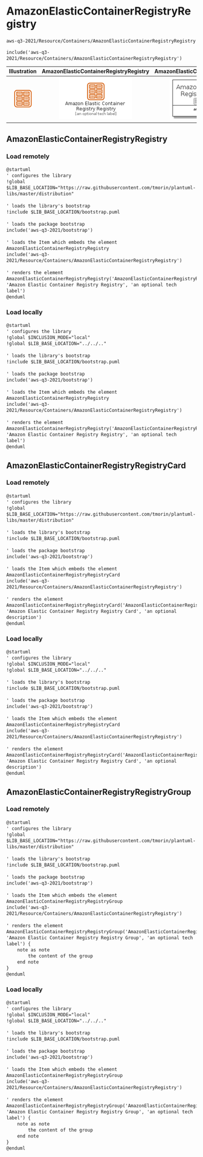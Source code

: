 # AmazonElasticContainerRegistryRegistry


```text
aws-q3-2021/Resource/Containers/AmazonElasticContainerRegistryRegistry
```

```text
include('aws-q3-2021/Resource/Containers/AmazonElasticContainerRegistryRegistry')
```



| Illustration | AmazonElasticContainerRegistryRegistry | AmazonElasticContainerRegistryRegistryCard | AmazonElasticContainerRegistryRegistryGroup |
| :---: | :---: | :---: | :---: |
| ![illustration for Illustration](../../../aws-q3-2021/Resource/Containers/AmazonElasticContainerRegistryRegistry.png) | ![illustration for AmazonElasticContainerRegistryRegistry](../../../aws-q3-2021/Resource/Containers/AmazonElasticContainerRegistryRegistry.Local.png) | ![illustration for AmazonElasticContainerRegistryRegistryCard](../../../aws-q3-2021/Resource/Containers/AmazonElasticContainerRegistryRegistryCard.Local.png) | ![illustration for AmazonElasticContainerRegistryRegistryGroup](../../../aws-q3-2021/Resource/Containers/AmazonElasticContainerRegistryRegistryGroup.Local.png) |




## AmazonElasticContainerRegistryRegistry

### Load remotely
```plantuml
@startuml
' configures the library
!global $LIB_BASE_LOCATION="https://raw.githubusercontent.com/tmorin/plantuml-libs/master/distribution"

' loads the library's bootstrap
!include $LIB_BASE_LOCATION/bootstrap.puml

' loads the package bootstrap
include('aws-q3-2021/bootstrap')

' loads the Item which embeds the element AmazonElasticContainerRegistryRegistry
include('aws-q3-2021/Resource/Containers/AmazonElasticContainerRegistryRegistry')

' renders the element
AmazonElasticContainerRegistryRegistry('AmazonElasticContainerRegistryRegistry', 'Amazon Elastic Container Registry Registry', 'an optional tech label')
@enduml
```

### Load locally
```plantuml
@startuml
' configures the library
!global $INCLUSION_MODE="local"
!global $LIB_BASE_LOCATION="../../.."

' loads the library's bootstrap
!include $LIB_BASE_LOCATION/bootstrap.puml

' loads the package bootstrap
include('aws-q3-2021/bootstrap')

' loads the Item which embeds the element AmazonElasticContainerRegistryRegistry
include('aws-q3-2021/Resource/Containers/AmazonElasticContainerRegistryRegistry')

' renders the element
AmazonElasticContainerRegistryRegistry('AmazonElasticContainerRegistryRegistry', 'Amazon Elastic Container Registry Registry', 'an optional tech label')
@enduml
```

## AmazonElasticContainerRegistryRegistryCard

### Load remotely
```plantuml
@startuml
' configures the library
!global $LIB_BASE_LOCATION="https://raw.githubusercontent.com/tmorin/plantuml-libs/master/distribution"

' loads the library's bootstrap
!include $LIB_BASE_LOCATION/bootstrap.puml

' loads the package bootstrap
include('aws-q3-2021/bootstrap')

' loads the Item which embeds the element AmazonElasticContainerRegistryRegistryCard
include('aws-q3-2021/Resource/Containers/AmazonElasticContainerRegistryRegistry')

' renders the element
AmazonElasticContainerRegistryRegistryCard('AmazonElasticContainerRegistryRegistryCard', 'Amazon Elastic Container Registry Registry Card', 'an optional description')
@enduml
```

### Load locally
```plantuml
@startuml
' configures the library
!global $INCLUSION_MODE="local"
!global $LIB_BASE_LOCATION="../../.."

' loads the library's bootstrap
!include $LIB_BASE_LOCATION/bootstrap.puml

' loads the package bootstrap
include('aws-q3-2021/bootstrap')

' loads the Item which embeds the element AmazonElasticContainerRegistryRegistryCard
include('aws-q3-2021/Resource/Containers/AmazonElasticContainerRegistryRegistry')

' renders the element
AmazonElasticContainerRegistryRegistryCard('AmazonElasticContainerRegistryRegistryCard', 'Amazon Elastic Container Registry Registry Card', 'an optional description')
@enduml
```

## AmazonElasticContainerRegistryRegistryGroup

### Load remotely
```plantuml
@startuml
' configures the library
!global $LIB_BASE_LOCATION="https://raw.githubusercontent.com/tmorin/plantuml-libs/master/distribution"

' loads the library's bootstrap
!include $LIB_BASE_LOCATION/bootstrap.puml

' loads the package bootstrap
include('aws-q3-2021/bootstrap')

' loads the Item which embeds the element AmazonElasticContainerRegistryRegistryGroup
include('aws-q3-2021/Resource/Containers/AmazonElasticContainerRegistryRegistry')

' renders the element
AmazonElasticContainerRegistryRegistryGroup('AmazonElasticContainerRegistryRegistryGroup', 'Amazon Elastic Container Registry Registry Group', 'an optional tech label') {
    note as note
        the content of the group
    end note
}
@enduml
```

### Load locally
```plantuml
@startuml
' configures the library
!global $INCLUSION_MODE="local"
!global $LIB_BASE_LOCATION="../../.."

' loads the library's bootstrap
!include $LIB_BASE_LOCATION/bootstrap.puml

' loads the package bootstrap
include('aws-q3-2021/bootstrap')

' loads the Item which embeds the element AmazonElasticContainerRegistryRegistryGroup
include('aws-q3-2021/Resource/Containers/AmazonElasticContainerRegistryRegistry')

' renders the element
AmazonElasticContainerRegistryRegistryGroup('AmazonElasticContainerRegistryRegistryGroup', 'Amazon Elastic Container Registry Registry Group', 'an optional tech label') {
    note as note
        the content of the group
    end note
}
@enduml
```

